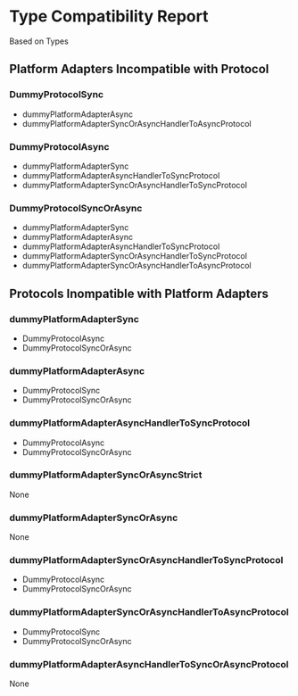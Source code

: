 # Type Compatibility Report

Based on Types

## Platform Adapters Incompatible with Protocol

### DummyProtocolSync

- dummyPlatformAdapterAsync
- dummyPlatformAdapterSyncOrAsyncHandlerToAsyncProtocol

### DummyProtocolAsync

- dummyPlatformAdapterSync
- dummyPlatformAdapterAsyncHandlerToSyncProtocol
- dummyPlatformAdapterSyncOrAsyncHandlerToSyncProtocol

### DummyProtocolSyncOrAsync

- dummyPlatformAdapterSync
- dummyPlatformAdapterAsync
- dummyPlatformAdapterAsyncHandlerToSyncProtocol
- dummyPlatformAdapterSyncOrAsyncHandlerToSyncProtocol
- dummyPlatformAdapterSyncOrAsyncHandlerToAsyncProtocol

## Protocols Inompatible with Platform Adapters

### dummyPlatformAdapterSync

- DummyProtocolAsync
- DummyProtocolSyncOrAsync

### dummyPlatformAdapterAsync

- DummyProtocolSync
- DummyProtocolSyncOrAsync

### dummyPlatformAdapterAsyncHandlerToSyncProtocol

- DummyProtocolAsync
- DummyProtocolSyncOrAsync

### dummyPlatformAdapterSyncOrAsyncStrict

None

### dummyPlatformAdapterSyncOrAsync

None

### dummyPlatformAdapterSyncOrAsyncHandlerToSyncProtocol

- DummyProtocolAsync
- DummyProtocolSyncOrAsync

### dummyPlatformAdapterSyncOrAsyncHandlerToAsyncProtocol

- DummyProtocolSync
- DummyProtocolSyncOrAsync

### dummyPlatformAdapterAsyncHandlerToSyncOrAsyncProtocol

None
